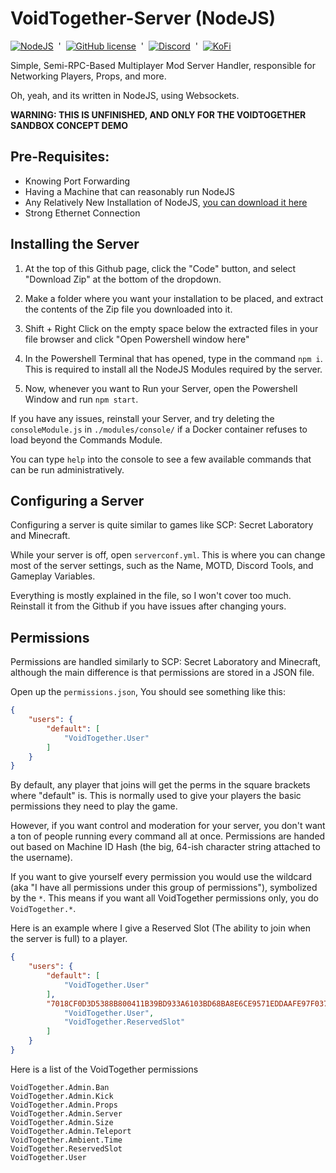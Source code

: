 # VoidTogether-Server (NodeJS)
[![NodeJS](https://img.shields.io/badge/Node.js-6DA55F?logo=node.js&logoColor=white)](#)‎ ‎ '‎ ‎ [![GitHub license](https://img.shields.io/github/license/VoidTogether/VoidTogether-Server?label=License&labelColor=ff903b&color=c9783a)](https://github.com/VoidTogether/VoidTogether-Server/blob/main/LICENSE) ‎ '‎ ‎ [![Discord](https://img.shields.io/discord/1291130292425195570?logo=discord&label=Discord&logoColor=white&labelColor=7674FA&color=9092E7)](https://discord.gg/voidtogether)  ‎ '‎ ‎ [![KoFi](https://img.shields.io/badge/Ko--fi-F16061?logo=ko-fi&logoColor=white)](https://ko-fi.com/gatodev)

Simple, Semi-RPC-Based Multiplayer Mod Server Handler, responsible for Networking Players, Props, and more.

Oh, yeah, and its written in NodeJS, using Websockets.

**WARNING: THIS IS UNFINISHED, AND ONLY FOR THE VOIDTOGETHER SANDBOX CONCEPT DEMO**

## Pre-Requisites:
- Knowing Port Forwarding
- Having a Machine that can reasonably run NodeJS
- Any Relatively New Installation of NodeJS, [you can download it here](https://nodejs.org/en/download)
- Strong Ethernet Connection

## Installing the Server
1. At the top of this Github page, click the "Code" button, and select "Download Zip" at the bottom of the dropdown.

2. Make a folder where you want your installation to be placed, and extract the contents of the Zip file you downloaded into it.

3. Shift + Right Click on the empty space below the extracted files in your file browser and click "Open Powershell window here"

4. In the Powershell Terminal that has opened, type in the command `npm i`. This is required to install all the NodeJS Modules required by the server.

5. Now, whenever you want to Run your Server, open the Powershell Window and run `npm start`.
  
If you have any issues, reinstall your Server, and try deleting the `consoleModule.js` in `./modules/console/` if a Docker container refuses to load beyond the Commands Module.

You can type `help` into the console to see a few available commands that can be run administratively.

## Configuring a Server
Configuring a server is quite similar to games like SCP: Secret Laboratory and Minecraft. 

While your server is off, open `serverconf.yml`. This is where you can change most of the server settings, such as the Name, MOTD, Discord Tools, and Gameplay Variables.

Everything is mostly explained in the file, so I won't cover too much. Reinstall it from the Github if you have issues after changing yours.

## Permissions
Permissions are handled similarly to SCP: Secret Laboratory and Minecraft, although the main difference is that permissions are stored in a JSON file.

Open up the `permissions.json`, You should see something like this:
```json
{
    "users": {
        "default": [
            "VoidTogether.User"
        ]
    }
}
```
By default, any player that joins will get the perms in the square brackets where "default" is. This is normally used to give your players the basic permissions they need to play the game.

However, if you want control and moderation for your server, you don't want a ton of people running every command all at once. Permissions are handed out based on Machine ID Hash (the big, 64-ish character string attached to the username).

If you want to give yourself every permission you would use the wildcard (aka "I have all permissions under this group of permissions"), symbolized by the `*`. This means if you want all VoidTogether permissions only, you do `VoidTogether.*`.

Here is an example where I give a Reserved Slot (The ability to join when the server is full) to a player.
```json
{
    "users": {
        "default": [
            "VoidTogether.User"
        ],
        "7018CF0D3D5388B800411B39BD933A6103BD68BA8E6CE9571EDDAAFE97F0372C": [
            "VoidTogether.User",
            "VoidTogether.ReservedSlot"
        ]
    }
}
```

Here is a list of the VoidTogether permissions
```
VoidTogether.Admin.Ban
VoidTogether.Admin.Kick
VoidTogether.Admin.Props
VoidTogether.Admin.Server
VoidTogether.Admin.Size
VoidTogether.Admin.Teleport
VoidTogether.Ambient.Time
VoidTogether.ReservedSlot
VoidTogether.User
```
